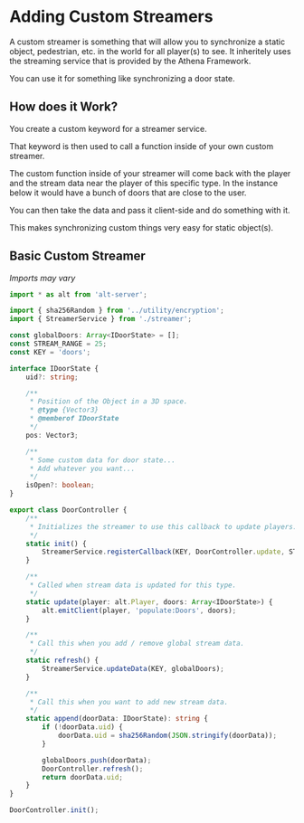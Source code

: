 # Adding Custom Streamers

A custom streamer is something that will allow you to synchronize a static object, pedestrian, etc. in the world for all player(s) to see. It inheritely uses the streaming service that is provided by the Athena Framework.

You can use it for something like synchronizing a door state.

## How does it Work?

You create a custom keyword for a streamer service.

That keyword is then used to call a function inside of your own custom streamer.

The custom function inside of your streamer will come back with the player and the stream data near the player of this specific type. In the instance below it would have a bunch of doors that are close to the user.

You can then take the data and pass it client-side and do something with it.

This makes synchronizing custom things very easy for static object(s).

## Basic Custom Streamer

_Imports may vary_

```typescript
import * as alt from 'alt-server';

import { sha256Random } from '../utility/encryption';
import { StreamerService } from './streamer';

const globalDoors: Array<IDoorState> = [];
const STREAM_RANGE = 25;
const KEY = 'doors';

interface IDoorState {
    uid?: string;

    /**
     * Position of the Object in a 3D space.
     * @type {Vector3}
     * @memberof IDoorState
     */
    pos: Vector3;

    /**
     * Some custom data for door state...
     * Add whatever you want...
     */
    isOpen?: boolean;
}

export class DoorController {
    /**
     * Initializes the streamer to use this callback to update players.
     */
    static init() {
        StreamerService.registerCallback(KEY, DoorController.update, STREAM_RANGE);
    }

    /**
     * Called when stream data is updated for this type.
     */
    static update(player: alt.Player, doors: Array<IDoorState>) {
        alt.emitClient(player, 'populate:Doors', doors);
    }

    /**
     * Call this when you add / remove global stream data.
     */
    static refresh() {
        StreamerService.updateData(KEY, globalDoors);
    }

    /**
     * Call this when you want to add new stream data.
     */
    static append(doorData: IDoorState): string {
        if (!doorData.uid) {
            doorData.uid = sha256Random(JSON.stringify(doorData));
        }

        globalDoors.push(doorData);
        DoorController.refresh();
        return doorData.uid;
    }
}

DoorController.init();
```
